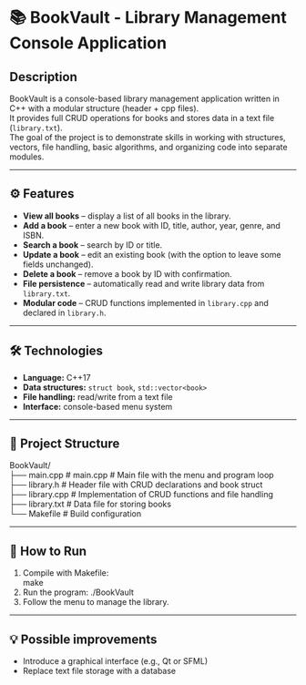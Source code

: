 # 📚 BookVault - Library Management Console Application

## Description
BookVault is a console-based library management application written in C++ with a modular structure (header + cpp files).  
It provides full CRUD operations for books and stores data in a text file (`library.txt`).  
The goal of the project is to demonstrate skills in working with structures, vectors, file handling, basic algorithms, and organizing code into separate modules.

---

## ⚙️ Features
- **View all books** – display a list of all books in the library.  
- **Add a book** – enter a new book with ID, title, author, year, genre, and ISBN.  
- **Search a book** – search by ID or title.  
- **Update a book** – edit an existing book (with the option to leave some fields unchanged).  
- **Delete a book** – remove a book by ID with confirmation.  
- **File persistence** – automatically read and write library data from `library.txt`.  
- **Modular code** – CRUD functions implemented in `library.cpp` and declared in `library.h`.  

---

## 🛠️ Technologies
- **Language:** C++17  
- **Data structures:** `struct book`, `std::vector<book>`  
- **File handling:** read/write from a text file  
- **Interface:** console-based menu system  

---

## 📁 Project Structure
BookVault/<br> 
├── main.cpp # main.cpp # Main file with the menu and program loop<br>
├── library.h # Header file with CRUD declarations and book struct<br>
├── library.cpp # Implementation of CRUD functions and file handling<br>
├── library.txt # Data file for storing books<br>
└── Makefile # Build configuration

---

## 🚀 How to Run
1. Compile with Makefile:  
make
3. Run the program:
./BookVault
3. Follow the menu to manage the library.
   
---

## 💡 Possible improvements
- Introduce a graphical interface (e.g., Qt or SFML)
- Replace text file storage with a database
